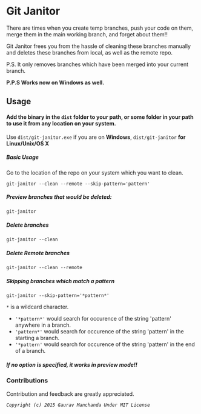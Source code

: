 # Git Janitor

There are times when you create temp branches, push your code on them, merge them in the main working branch, and forget about them!!

Git Janitor frees you from the hassle of cleaning these branches manually and deletes these branches from local, as well as the remote repo.

P.S. It only removes branches which have been merged into your current branch.

**P.P.S Works now on Windows as well.**

## Usage

#### Add the binary in the `dist` folder to your path, or some folder in your path to use it from any location on your system.

Use `dist/git-janitor.exe` if you are on **Windows**, `dist/git-janitor` **for Linux/Unix/OS X**

##### Basic Usage
Go to the location of the repo on your system which you want to clean.

```
git-janitor --clean --remote --skip-pattern='pattern'
```

##### Preview branches that would be deleted:
```
git-janitor
```

##### Delete branches
```
git-janitor --clean
```

##### Delete Remote branches
```
git-janitor --clean --remote
```

##### Skipping branches which match a pattern
```
git-janitor --skip-pattern='*pattern*'
```

`*` is a wildcard character.

* `'*pattern*'` would search for occurence of the string 'pattern' anywhere in a branch.
* `'pattern*'` would search for occurence of the string 'pattern' in the starting a branch.
* `'*pattern'` would search for occurence of the string 'pattern' in the end of a branch.

##### If no option is specified, it works in preview mode!!

### Contributions

Contribution and feedback are greatly appreciated.

_`Copyright (c) 2015 Gaurav Manchanda Under MIT License`_
